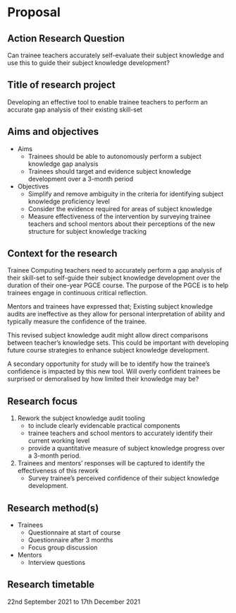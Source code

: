 Proposal
========

## Action Research Question
Can trainee teachers accurately self-evaluate their subject knowledge and use this to guide their subject knowledge development?

## Title of research project
Developing an effective tool to enable trainee teachers to perform an accurate gap analysis of their existing skill-set

## Aims and objectives
* Aims
    * Trainees should be able to autonomously perform a subject knowledge gap analysis
    * Trainees should target and evidence subject knowledge development over a 3-month period
* Objectives
    * Simplify and remove ambiguity in the criteria for identifying subject knowledge proficiency level
    * Consider the evidence required for areas of subject knowledge
    * Measure effectiveness of the intervention by surveying trainee teachers and school mentors about their perceptions of the new structure for subject knowledge tracking

## Context for the research
Trainee Computing teachers need to accurately perform a gap analysis of their skill-set to self-guide their subject knowledge development over the duration of their one-year PGCE course. The purpose of the PGCE is to help trainees engage in continuous critical reflection.

Mentors and trainees have expressed that; Existing subject knowledge audits are ineffective as they allow for personal interpretation of ability and typically measure the confidence of the trainee.

This revised subject knowledge audit might allow direct comparisons between teacher’s knowledge sets. This could be important with developing future course strategies to enhance subject knowledge development.

A secondary opportunity for study will be to identify how the trainee’s confidence is impacted by this new tool. Will overly confident trainees be surprised or demoralised by how limited their knowledge may be?


## Research focus
1. Rework the subject knowledge audit tooling
    * to include clearly evidencable practical components 
    * trainee teachers and school mentors to accurately identify their current working level
    * provide a quantitative measure of subject knowledge progress over a 3-month period. 
2. Trainees and mentors’ responses will be captured to identify the effectiveness of this rework 
    * Survey trainee’s perceived confidence of their subject knowledge development.

## Research method(s)
* Trainees
    * Questionnaire at start of course
    * Questionnaire after 3 months
    * Focus group discussion
* Mentors
    * Interview questions

## Research timetable
22nd September 2021 to 17th December 2021
